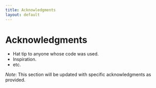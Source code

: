 ```yaml
---
title: Acknowledgments
layout: default
---
```

# Acknowledgments

- Hat tip to anyone whose code was used.
- Inspiration.
- etc.

*Note*: This section will be updated with specific acknowledgments as provided.